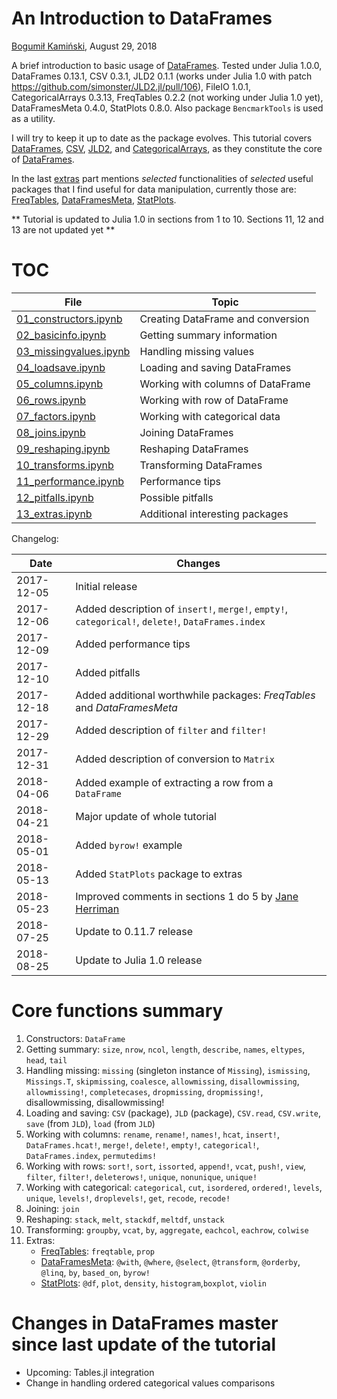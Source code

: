 # An Introduction to DataFrames

[Bogumił Kamiński](http://bogumilkaminski.pl/about/), August 29, 2018

A brief introduction to basic usage of [DataFrames](https://github.com/JuliaData/DataFrames.jl).
Tested under Julia 1.0.0, DataFrames 0.13.1, CSV 0.3.1, JLD2 0.1.1 (works under Julia 1.0 with patch https://github.com/simonster/JLD2.jl/pull/106), FileIO 1.0.1, CategoricalArrays 0.3.13, FreqTables 0.2.2 (not working under Julia 1.0 yet), DataFramesMeta 0.4.0, StatPlots 0.8.0. Also package `BencmarkTools` is used as a utility.

I will try to keep it up to date as the package evolves.
This tutorial covers
[DataFrames](https://github.com/JuliaData/DataFrames.jl),
[CSV](https://github.com/JuliaData/CSV.jl),
[JLD2](https://github.com/JuliaIO/JLD2.jl),
and [CategoricalArrays](https://github.com/JuliaData/CategoricalArrays.jl),
as they constitute the core of [DataFrames](https://github.com/JuliaData/DataFrames.jl).

In the last [extras](https://github.com/bkamins/Julia-DataFrames-Tutorial/blob/master/13_extras.ipynb)
part mentions *selected* functionalities of *selected* useful packages that I find useful for data manipulation, currently those are:
[FreqTables](https://github.com/nalimilan/FreqTables.jl),
[DataFramesMeta](https://github.com/JuliaStats/DataFramesMeta.jl),
[StatPlots](https://github.com/JuliaPlots/StatPlots.jl).

** Tutorial is updated to Julia 1.0 in sections from 1 to 10. Sections 11, 12 and 13 are not updated yet **

# TOC

| File                                                                                                              | Topic                             |
|-------------------------------------------------------------------------------------------------------------------|-----------------------------------|
| [01_constructors.ipynb](https://github.com/bkamins/Julia-DataFrames-Tutorial/blob/master/01_constructors.ipynb)   | Creating DataFrame and conversion |
| [02_basicinfo.ipynb](https://github.com/bkamins/Julia-DataFrames-Tutorial/blob/master/02_basicinfo.ipynb)         | Getting summary information       |
| [03_missingvalues.ipynb](https://github.com/bkamins/Julia-DataFrames-Tutorial/blob/master/03_missingvalues.ipynb) | Handling missing values           |
| [04_loadsave.ipynb](https://github.com/bkamins/Julia-DataFrames-Tutorial/blob/master/04_loadsave.ipynb)           | Loading and saving DataFrames     |
| [05_columns.ipynb](https://github.com/bkamins/Julia-DataFrames-Tutorial/blob/master/05_columns.ipynb)             | Working with columns of DataFrame |
| [06_rows.ipynb](https://github.com/bkamins/Julia-DataFrames-Tutorial/blob/master/06_rows.ipynb)                   | Working with row of DataFrame     |
| [07_factors.ipynb](https://github.com/bkamins/Julia-DataFrames-Tutorial/blob/master/07_factors.ipynb)             | Working with categorical data     |
| [08_joins.ipynb](https://github.com/bkamins/Julia-DataFrames-Tutorial/blob/master/08_joins.ipynb)                 | Joining DataFrames                |
| [09_reshaping.ipynb](https://github.com/bkamins/Julia-DataFrames-Tutorial/blob/master/09_reshaping.ipynb)         | Reshaping DataFrames              |
| [10_transforms.ipynb](https://github.com/bkamins/Julia-DataFrames-Tutorial/blob/master/10_transforms.ipynb)       | Transforming DataFrames           |
| [11_performance.ipynb](https://github.com/bkamins/Julia-DataFrames-Tutorial/blob/master/11_performance.ipynb)     | Performance tips                  |
| [12_pitfalls.ipynb](https://github.com/bkamins/Julia-DataFrames-Tutorial/blob/master/12_pitfalls.ipynb)           | Possible pitfalls                 |
| [13_extras.ipynb](https://github.com/bkamins/Julia-DataFrames-Tutorial/blob/master/13_extras.ipynb)               | Additional interesting packages   |

Changelog:

| Date       | Changes                                                                                           |
|------------|---------------------------------------------------------------------------------------------------|
| 2017-12-05 | Initial release                                                                                   |
| 2017-12-06 | Added description of `insert!`, `merge!`, `empty!`, `categorical!`, `delete!`, `DataFrames.index` |
| 2017-12-09 | Added performance tips                                                                            |
| 2017-12-10 | Added pitfalls                                                                                    |
| 2017-12-18 | Added additional worthwhile packages: *FreqTables* and *DataFramesMeta*                           |
| 2017-12-29 | Added description of `filter` and `filter!`                                                       |
| 2017-12-31 | Added description of conversion to `Matrix`                                                       |
| 2018-04-06 | Added example of extracting a row from a `DataFrame`                                              |
| 2018-04-21 | Major update of whole tutorial                                                                    |
| 2018-05-01 | Added `byrow!` example                                                                            |
| 2018-05-13 | Added `StatPlots` package to extras                                                               |
| 2018-05-23 | Improved comments in sections 1 do 5 by [Jane Herriman](https://github.com/xorJane)               |
| 2018-07-25 | Update to 0.11.7 release                                                                          |
| 2018-08-25 | Update to Julia 1.0 release                                                                       |

# Core functions summary

1. Constructors: `DataFrame`
2. Getting summary: `size`, `nrow`, `ncol`, `length`, `describe`, `names`, `eltypes`, `head`, `tail`
3. Handling missing: `missing` (singleton instance of `Missing`), `ismissing`, `Missings.T`, `skipmissing`, `coalesce`, `allowmissing`, `disallowmissing`, `allowmissing!`, `completecases`, `dropmissing`, `dropmissing!`, disallowmissing, disallowmissing!
4. Loading and saving: `CSV` (package), `JLD` (package), `CSV.read`, `CSV.write`, `save` (from `JLD`), `load` (from `JLD`)
5. Working with columns: `rename`, `rename!`, `names!`, `hcat`, `insert!`, `DataFrames.hcat!`, `merge!`, `delete!`, `empty!`, `categorical!`, `DataFrames.index`, `permutedims!`
6. Working with rows: `sort!`, `sort`, `issorted`, `append!`, `vcat`, `push!`, `view`, `filter`, `filter!`, `deleterows!`, `unique`, `nonunique`, `unique!`
7. Working with categorical: `categorical`, `cut`, `isordered`, `ordered!`, `levels`, `unique`, `levels!`, `droplevels!`, `get`, `recode`, `recode!`
8. Joining: `join`
9. Reshaping: `stack`, `melt`, `stackdf`, `meltdf`, `unstack`
10. Transforming: `groupby`, `vcat`, `by`, `aggregate`, `eachcol`, `eachrow`, `colwise`
11. Extras:
    * [FreqTables](https://github.com/nalimilan/FreqTables.jl): `freqtable`, `prop`
    * [DataFramesMeta](https://github.com/JuliaStats/DataFramesMeta.jl): `@with`, `@where`, `@select`, `@transform`, `@orderby`, `@linq`,
      `by`, `based_on`, `byrow!`
    * [StatPlots](https://github.com/JuliaPlots/StatPlots.jl): `@df`, `plot`, `density`, `histogram`,`boxplot`, `violin`

# Changes in DataFrames master since last update of the tutorial

* Upcoming: Tables.jl integration
* Change in handling ordered categorical values comparisons

